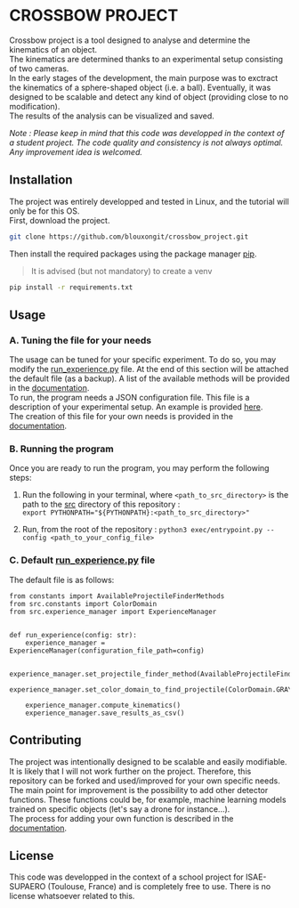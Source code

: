 # CROSSBOW PROJECT

Crossbow project is a tool designed to analyse and determine the kinematics of an object.  
The kinematics are determined thanks to an experimental setup consisting of two cameras.  
In the early stages of the development, the main purpose was to exctract the kinematics of a sphere-shaped object (i.e. a ball). Eventually, it was designed to be scalable and detect any kind of object (providing close to no modification).  
The results of the analysis can be visualized and saved.

*Note : Please keep in mind that this code was developped in the context of a student project. The code quality and consistency is not always optimal. Any improvement idea is welcomed.* 

## Installation

The project was entirely developped and tested in Linux, and the tutorial will only be for this OS.  
First, download the project.
```bash
git clone https://github.com/blouxongit/crossbow_project.git
```
Then install the required packages using the package manager [pip](https://pip.pypa.io/en/stable/).  
> It is advised (but not mandatory) to create a venv
```bash
pip install -r requirements.txt
```

## Usage

### A. Tuning the file for your needs

The usage can be tuned for your specific experiment. To do so, you may modify the [run_experience.py](src/run_experience.py) file. At the end of this section will be attached the default file (as a backup).  A list of the available methods will be provided in the [documentation](documentation/README.md).  
To run, the program needs a JSON configuration file. This file is a description of your experimental setup. An example is provided [here](utils/configuration_example.json).  
The creation of this file for your own needs is provided in the [documentation](./documentation/README.md#the-configuration-file).
### B. Running the program

Once you are ready to run the program, you may perform the following steps:  
1. Run the following in your terminal, where `<path_to_src_directory>` is the path to the [src](src) directory of this repository :  
`export PYTHONPATH="${PYTHONPATH}:<path_to_src_directory>"`


2. Run, from the root of the repository :
`python3 exec/entrypoint.py --config <path_to_your_config_file>`

### C. Default [run_experience.py](src/run_experience.py) file
The default file is as follows:

```commandline
from constants import AvailableProjectileFinderMethods
from src.constants import ColorDomain
from src.experience_manager import ExperienceManager


def run_experience(config: str):
    experience_manager = ExperienceManager(configuration_file_path=config)

    experience_manager.set_projectile_finder_method(AvailableProjectileFinderMethods.FIND_CIRCLES)
    experience_manager.set_color_domain_to_find_projectile(ColorDomain.GRAYSCALE)

    experience_manager.compute_kinematics()
    experience_manager.save_results_as_csv()

```



## Contributing

The project was intentionally designed to be scalable and easily modifiable. It is likely that I will not work further on the project. Therefore, this repository can be forked and used/improved for your own specific needs.  
The main point for improvement is the possibility to add other detector functions. These functions could be, for example, machine learning models trained on specific objects (let's say a drone for instance...).  
The process for adding your own function is described in the [documentation](documentation/README.md).

## License

This code was developped in the context of a school project for ISAE-SUPAERO (Toulouse, France) and is completely free to use. There is no license whatsoever related to this.